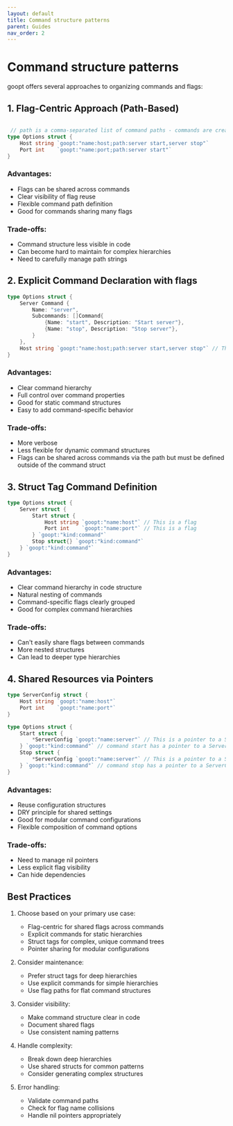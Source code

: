```yaml
---
layout: default
title: Command structure patterns
parent: Guides
nav_order: 2
---
```


# Command structure patterns

goopt offers several approaches to organizing commands and flags:

## 1. Flag-Centric Approach (Path-Based)
```go

 // path is a comma-separated list of command paths - commands are created on the fly and flags are shared across commands
type Options struct {
    Host string `goopt:"name:host;path:server start,server stop"`
    Port int    `goopt:"name:port;path:server start"`
}
```

### Advantages:
- Flags can be shared across commands
- Clear visibility of flag reuse
- Flexible command path definition
- Good for commands sharing many flags

### Trade-offs:
- Command structure less visible in code
- Can become hard to maintain for complex hierarchies
- Need to carefully manage path strings

## 2. Explicit Command Declaration with flags
```go
type Options struct {
    Server Command {
        Name: "server",
        Subcommands: []Command{
            {Name: "start", Description: "Start server"},
            {Name: "stop", Description: "Stop server"},
        }
    },
    Host string `goopt:"name:host;path:server start,server stop"` // This is a flag - the path is a comma-separated list of command paths - commands are created on the fly if not found
}
```

### Advantages:
- Clear command hierarchy
- Full control over command properties
- Good for static command structures
- Easy to add command-specific behavior

### Trade-offs:
- More verbose
- Less flexible for dynamic command structures
- Flags can be shared across commands via the path but must be defined outside of the command struct

## 3. Struct Tag Command Definition
```go
type Options struct {
    Server struct {
        Start struct {
            Host string `goopt:"name:host"` // This is a flag
            Port int    `goopt:"name:port"` // This is a flag
        } `goopt:"kind:command"`
        Stop struct{} `goopt:"kind:command"`
    } `goopt:"kind:command"`
}
```

### Advantages:
- Clear command hierarchy in code structure
- Natural nesting of commands
- Command-specific flags clearly grouped
- Good for complex command hierarchies

### Trade-offs:
- Can't easily share flags between commands
- More nested structures
- Can lead to deeper type hierarchies

## 4. Shared Resources via Pointers
```go
type ServerConfig struct {
    Host string `goopt:"name:host"`
    Port int    `goopt:"name:port"`
}

type Options struct {
    Start struct {
        *ServerConfig `goopt:"name:server"` // This is a pointer to a ServerConfig struct - the name can be overridden with the name tag
    } `goopt:"kind:command"` // command start has a pointer to a ServerConfig struct
    Stop struct {
        *ServerConfig `goopt:"name:server"` // This is a pointer to a ServerConfig struct - the name can be overridden with the name tag
    } `goopt:"kind:command"` // command stop has a pointer to a ServerConfig struct
}
```

### Advantages:
- Reuse configuration structures
- DRY principle for shared settings
- Good for modular command configurations
- Flexible composition of command options

### Trade-offs:
- Need to manage nil pointers
- Less explicit flag visibility
- Can hide dependencies

## Best Practices

1. Choose based on your primary use case:
   - Flag-centric for shared flags across commands
   - Explicit commands for static hierarchies
   - Struct tags for complex, unique command trees
   - Pointer sharing for modular configurations

2. Consider maintenance:
   - Prefer struct tags for deep hierarchies
   - Use explicit commands for simple hierarchies
   - Use flag paths for flat command structures

3. Consider visibility:
   - Make command structure clear in code
   - Document shared flags
   - Use consistent naming patterns

4. Handle complexity:
   - Break down deep hierarchies
   - Use shared structs for common patterns
   - Consider generating complex structures

5. Error handling:
   - Validate command paths
   - Check for flag name collisions
   - Handle nil pointers appropriately

